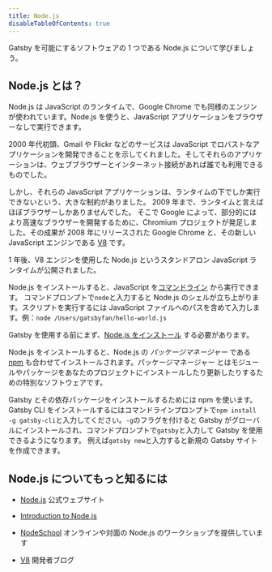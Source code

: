 ```yaml
---
title: Node.js
disableTableOfContents: true
---
```


Gatsby を可能にするソフトウェアの 1 つである Node.js について学びましょう。

## Node.js とは？

Node.js は JavaScript のランタイムで、Google Chrome でも同様のエンジンが使われています。Node.js を使うと、JavaScript アプリケーションをブラウザーなしで実行できます。

2000 年代初頭、Gmail や Flickr などのサービスは JavaScript でロバストなアプリケーションを開発できることを示してくれました。そしてそれらのアプリケーションは、ウェブブラウザーとインターネット接続があれば誰でも利用できるものでした。

しかし、それらの JavaScript アプリケーションは、ランタイムの下でしか実行できないという、大きな制約がありました。
2009 年まで、ランタイムと言えばほぼブラウザーしかありませんでした。
そこで Google によって、部分的にはより高速なブラウザーを開発するために、Chromium プロジェクトが発足しました。その成果が 2008 年にリリースされた Google Chrome と、その新しい JavaScript エンジンである [V8](https://v8.dev/) です。

1 年後、V8 エンジンを使用した Node.js というスタンドアロン JavaScript ランタイムが公開されました。

Node.js をインストールすると、JavaScript を[コマンドライン](/docs/glossary#command-line)
から実行できます。
コマンドプロンプトで`node`と入力すると Node.js のシェルが立ち上がります。スクリプトを実行するには JavaScript ファイルへのパスを含めて入力します。例：`node /Users/gatsbyfan/hello-world.js`

Gatsby を使用する前にまず、[Node.js をインストール](/tutorial/part-zero/#-install-nodejs-and-npm)
する必要があります。

Node.js をインストールすると、Node.js の _パッケージマネージャー_ である [npm](/docs/glossary#npm) も合わせてインストールされます。パッケージマネージャー
とはモジュールやパッケージをあなたのプロジェクトにインストールしたり更新したりするための特別なソフトウェアです。

Gatsby とその依存パッケージをインストールするためには npm を使います。Gatsby CLI をインストールするにはコマンドラインプロンプトで`npm install -g gatsby-cli`と入力してください。`-g`のフラグを付けると Gatsby がグローバルにインストールされ、コマンドプロンプトで`gatsby`と入力して Gatsby を使用できるようになります。
例えば`gatsby new`と入力すると新規の Gatsby サイトを作成できます。

## Node.js についてもっと知るには

- [Node.js](https://nodejs.org/en/) 公式ウェブサイト

- [Introduction to Node.js](https://nodejs.dev)

- [NodeSchool](https://nodeschool.io/) オンラインや対面の Node.js のワークショップを提供しています

- [V8](https://v8.dev/) 開発者ブログ
